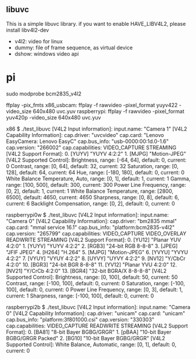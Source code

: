## libuvc
This is a simple libuvc library.
if you want to enable HAVE_LIBV4L2, please install libv4l2-dev

* v4l2: video for linux
* dummy: file of frame sequence, as virtual device
* dshow: windows video api

# pi
sudo modprobe bcm2835_v4l2

ffplay -pix_fmts
x86_usbcam:
ffplay -f rawvideo -pixel_format yuyv422 -video_size 640x480 uvc.yuv
raspberrypi:
ffplay -f rawvideo -pixel_format yuv420p -video_size 640x480 uvc.yuv

x86 $ ./test_libuvc
[V4L2 Input information]:
	input.name: 	"Camera 1"
[V4L2 Capability Information]:
	cap.driver: 	"uvcvideo"
	cap.card: 	"Lenovo EasyCamera: Lenovo EasyC"
	cap.bus_info: 	"usb-0000:00:1d.0-1.6"
	cap.version: 	"266002"
	cap.capabilities:
			 VIDEO_CAPTURE
			 STREAMING
[V4L2 Support Format]:
	0. [YUYV] "YUYV 4:2:2"
	1. [MJPG] "Motion-JPEG"
[V4L2 Supported Control]:
	Brightness, range: [-64, 64], default: 0, current: 0
	Contrast, range: [0, 64], default: 32, current: 32
	Saturation, range: [0, 128], default: 64, current: 64
	Hue, range: [-180, 180], default: 0, current: 0
	White Balance Temperature, Auto, range: [0, 1], default: 1, current: 1
	Gamma, range: [100, 500], default: 300, current: 300
	Power Line Frequency, range: [0, 2], default: 1, current: 1
	White Balance Temperature, range: [2800, 6500], default: 4650, current: 4650
	Sharpness, range: [0, 8], default: 6, current: 6
	Backlight Compensation, range: [0, 2], default: 0, current: 0


raspberrypi0w $ ./test_libuvc
[V4L2 Input information]:
        input.name:     "Camera 0"
[V4L2 Capability Information]:
        cap.driver:     "bm2835 mmal"
        cap.card:       "mmal service 16.1"
        cap.bus_info:   "platform:bcm2835-v4l2"
        cap.version:    "265799"
        cap.capabilities:
                         VIDEO_CAPTURE
                         VIDEO_OVERLAY
                         READWRITE
                         STREAMING
[V4L2 Support Format]:
        0. [YU12] "Planar YUV 4:2:0"
        1. [YUYV] "YUYV 4:2:2"
        2. [RGB3] "24-bit RGB 8-8-8"
        3. [JPEG] "JFIF JPEG"
        4. [H264] "H.264"
        5. [MJPG] "Motion-JPEG"
        6. [YVYU] "YVYU 4:2:2"
        7. [VYUY] "VYUY 4:2:2"
        8. [UYVY] "UYVY 4:2:2"
        9. [NV12] "Y/CbCr 4:2:0"
        10. [BGR3] "24-bit BGR 8-8-8"
        11. [YV12] "Planar YVU 4:2:0"
        12. [NV21] "Y/CrCb 4:2:0"
        13. [BGR4] "32-bit BGRA/X 8-8-8-8"
[V4L2 Supported Control]:
        Brightness, range: [0, 100], default: 50, current: 50
        Contrast, range: [-100, 100], default: 0, current: 0
        Saturation, range: [-100, 100], default: 0, current: 0
        Power Line Frequency, range: [0, 3], default: 1, current: 1
        Sharpness, range: [-100, 100], default: 0, current: 0


raspberrypi2b $ ./test_libuvc
[V4L2 Input information]:
        input.name:     "Camera 0"
[V4L2 Capability Information]:
        cap.driver:     "unicam"
        cap.card:       "unicam"
        cap.bus_info:   "platform:3f801000.csi"
        cap.version:    "330303"
        cap.capabilities:
                         VIDEO_CAPTURE
                         READWRITE
                         STREAMING
[V4L2 Support Format]:
        0. [BA81] "8-bit Bayer BGBG/GRGR"
        1. [pBAA] "10-bit Bayer BGBG/GRGR Packed"
        2. [BG10] "10-bit Bayer BGBG/GRGR"
[V4L2 Supported Control]:
        White Balance, Automatic, range: [0, 1], default: 0, current: 0

